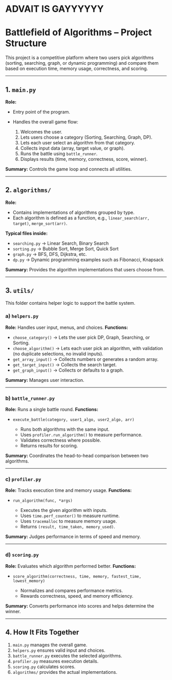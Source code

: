 # ADVAIT IS GAYYYYYY
# Battlefield of Algorithms – Project Structure

This project is a competitive platform where two users pick algorithms (sorting, searching, graph, or dynamic programming) and compare them based on execution time, memory usage, correctness, and scoring.

---

## 1. `main.py`

**Role:**

* Entry point of the program.
* Handles the overall game flow:

  1. Welcomes the user.
  2. Lets users choose a category (Sorting, Searching, Graph, DP).
  3. Lets each user select an algorithm from that category.
  4. Collects input data (array, target value, or graph).
  5. Runs the battle using `battle_runner`.
  6. Displays results (time, memory, correctness, score, winner).

**Summary:** Controls the game loop and connects all utilities.

---

## 2. `algorithms/`

**Role:**

* Contains implementations of algorithms grouped by type.
* Each algorithm is defined as a function, e.g., `linear_search(arr, target)`, `merge_sort(arr)`.

**Typical files inside:**

* `searching.py` → Linear Search, Binary Search
* `sorting.py` → Bubble Sort, Merge Sort, Quick Sort
* `graph.py` → BFS, DFS, Dijkstra, etc.
* `dp.py` → Dynamic programming examples such as Fibonacci, Knapsack

**Summary:** Provides the algorithm implementations that users choose from.

---

## 3. `utils/`

This folder contains helper logic to support the battle system.

### a) `helpers.py`

**Role:** Handles user input, menus, and choices.
**Functions:**

* `choose_category()` → Lets the user pick DP, Graph, Searching, or Sorting.
* `choose_algorithm()` → Lets each user pick an algorithm, with validation (no duplicate selections, no invalid inputs).
* `get_array_input()` → Collects numbers or generates a random array.
* `get_target_input()` → Collects the search target.
* `get_graph_input()` → Collects or defaults to a graph.

**Summary:** Manages user interaction.

---

### b) `battle_runner.py`

**Role:** Runs a single battle round.
**Functions:**

* `execute_battle(category, user1_algo, user2_algo, arr)`

  * Runs both algorithms with the same input.
  * Uses `profiler.run_algorithm()` to measure performance.
  * Validates correctness where possible.
  * Returns results for scoring.

**Summary:** Coordinates the head-to-head comparison between two algorithms.

---

### c) `profiler.py`

**Role:** Tracks execution time and memory usage.
**Functions:**

* `run_algorithm(func, *args)`

  * Executes the given algorithm with inputs.
  * Uses `time.perf_counter()` to measure runtime.
  * Uses `tracemalloc` to measure memory usage.
  * Returns `(result, time_taken, memory_used)`.

**Summary:** Judges performance in terms of speed and memory.

---

### d) `scoring.py`

**Role:** Evaluates which algorithm performed better.
**Functions:**

* `score_algorithm(correctness, time, memory, fastest_time, lowest_memory)`

  * Normalizes and compares performance metrics.
  * Rewards correctness, speed, and memory efficiency.

**Summary:** Converts performance into scores and helps determine the winner.

---

## 4. How It Fits Together

1. `main.py` manages the overall game.
2. `helpers.py` ensures valid input and choices.
3. `battle_runner.py` executes the selected algorithms.
4. `profiler.py` measures execution details.
5. `scoring.py` calculates scores.
6. `algorithms/` provides the actual implementations.


